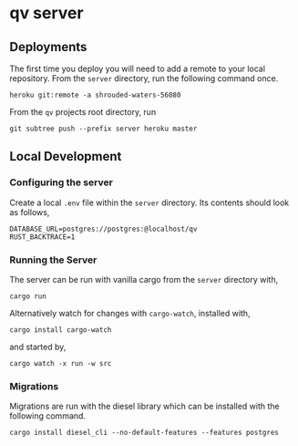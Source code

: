 # qv server

## Deployments

The first time you deploy you will need to add a remote to your local repository.  From the `server` directory, run the following command once.

```
heroku git:remote -a shrouded-waters-56080
```

From the `qv` projects root directory, run

```
git subtree push --prefix server heroku master
```

## Local Development

### Configuring the server

Create a local `.env` file within the `server` directory. Its contents should look as follows,

```
DATABASE_URL=postgres://postgres:@localhost/qv
RUST_BACKTRACE=1
```

### Running the Server

The server can be run with vanilla cargo from the `server` directory with,

```
cargo run
```

Alternatively watch for changes with `cargo-watch`, installed with,

```
cargo install cargo-watch
```

and started by,

```
cargo watch -x run -w src
```

### Migrations

Migrations are run with the diesel library which can be installed with the following command.

```
cargo install diesel_cli --no-default-features --features postgres
```
